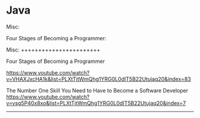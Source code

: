# Java




Misc:


Four Stages of Becoming a Programmer:




Misc:
+++++++++++++++++++++++

Four Stages of Becoming a Programmer

https://www.youtube.com/watch?v=VHAXJxcHA1k&list=PLXtTjtWmQhg1YRG0L0dIT5B22Utujaq20&index=83

The Number One Skill You Need to Have to Become a Software Developer
https://www.youtube.com/watch?v=vsg5P40x8xo&list=PLXtTjtWmQhg1YRG0L0dIT5B22Utujaq20&index=7

-----------

